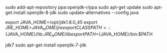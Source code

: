 sudo add-apt-repository ppa:openjdk-r/ppa
sudo apt-get update
sudo apt-get install openjdk-8-jdk
sudo update-alternatives --config java


export JAVA_HOME=/opt/jdk1.8.0_45
export JRE_HOME=${JAVA_HOME}/jre
export CLASSPATH=.:${JAVA_HOME}/lib:${JRE_HOME}/lib
export PATH=${JAVA_HOME}/bin:$PATH


jdk7
sudo apt-get install openjdk-7-jdk
